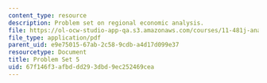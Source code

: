 ```yaml
---
content_type: resource
description: Problem set on regional economic analysis.
file: https://ol-ocw-studio-app-qa.s3.amazonaws.com/courses/11-481j-analyzing-and-accounting-for-regional-economic-growth-spring-2009/67f146f3afbddd293dbd9ec252469cea_MIT11_481Js09_pset05.pdf
file_type: application/pdf
parent_uid: e9e75015-67ab-2c58-9cdb-a4d17d099e37
resourcetype: Document
title: Problem Set 5
uid: 67f146f3-afbd-dd29-3dbd-9ec252469cea
---
```

